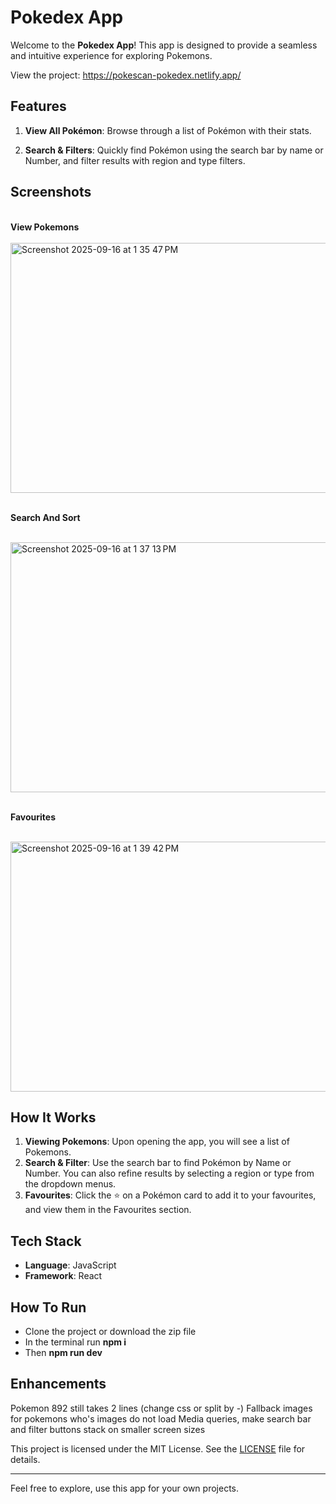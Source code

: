 # Pokedex App

Welcome to the **Pokedex App**! This app is designed to provide a seamless and intuitive experience for exploring Pokemons.

View the project: https://pokescan-pokedex.netlify.app/

## Features

1. **View All Pokémon**: Browse through a list of Pokémon with their stats.

2. **Search & Filters**: Quickly find Pokémon using the search bar by name or Number, and filter results with region and type filters.

## Screenshots

<br>
<b>View Pokemons</b>
<br>
<br>

<img width="700" height="400" alt="Screenshot 2025-09-16 at 1 35 47 PM" src="https://github.com/user-attachments/assets/db1d39be-12c0-40f4-beeb-87286043061d" />


<br>
<br>

<b> Search And Sort</b>

<br>

<img width="700" height="400" alt="Screenshot 2025-09-16 at 1 37 13 PM" src="https://github.com/user-attachments/assets/302e566b-32f9-499d-b053-5dd98c923ea4" />

<br>
<br>

<b>Favourites</b>

<br>


<img width="700" height="400" alt="Screenshot 2025-09-16 at 1 39 42 PM" src="https://github.com/user-attachments/assets/30f4dbf3-73ea-4a98-a17c-795d4e5cda3e" />

## How It Works

1. **Viewing Pokemons**: Upon opening the app, you will see a list of Pokemons. 
2. **Search & Filter**: Use the search bar to find Pokémon by Name or Number. You can also refine results by selecting a region or type from the dropdown menus.
3. **Favourites**: Click the ⭐ on a Pokémon card to add it to your favourites, and view them in the Favourites section.

## Tech Stack

- **Language**: JavaScript
- **Framework**: React

  
## How To Run

- Clone the project or download the zip file
- In the terminal run **npm i**
- Then **npm run dev**


## Enhancements

Pokemon 892 still takes 2 lines (change css or split by -)
Fallback images for pokemons who's images do not load 
Media queries, make search bar and filter buttons stack on smaller screen sizes

This project is licensed under the MIT License. See the [LICENSE](LICENSE) file for details.

---

Feel free to explore, use this app for your own projects.
